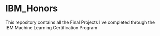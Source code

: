 # IBM_Honors

This repository contains all the Final Projects I've completed through the IBM Machine Learning Certification Program
